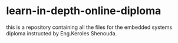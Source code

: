 # learn-in-depth-online-diploma
this is a repository containing all the files for the embedded systems diploma instructed by Eng.Keroles Shenouda.